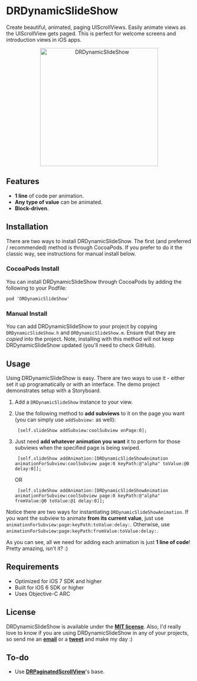 DRDynamicSlideShow
==================
Create beautiful, animated, paging UIScrollViews.  Easily animate views as the UIScrollView gets paged. This is perfect for welcome screens and introduction views in iOS apps.

<p align="center">
	<img src="https://raw.github.com/Dromaguirre/DRDynamicSlideShow/images/1.gif" alt="DRDynamicSlideShow" title="DRDynamicSlideShow" width="320px" />
</p>

## Features  
- **1 line** of code per animation.
- **Any type of value** can be animated.
- **Block-driven**.

## Installation
There are two ways to install  DRDynamicSlideShow. The first (and preferred / recommended) method is through CocoaPods. If you prefer to do it the classic way, see instructions for manual install below.

### CocoaPods Install
You can install DRDynamicSlideShow through CocoaPods by adding the following to your Podfile:

	pod 'DRDynamicSlideShow'

### Manual Install
You can add DRDynamicSlideShow to your project by copying `DRDynamicSlideShow.h` and `DRDynamicSlideShow.m`. Ensure that they are *copied* into the project. Note, installing with this method will not keep DRDynamicSlideShow updated (you'll need to check GitHub).

## Usage
Using DRDynamicSlideShow is easy. There are two ways to use it - either set it up programatically or with an interface. The demo project demonstrates setup with a Storyboard.

1. Add a `DRDynamicSlideShow` instance to your view.  
2. Use the following method to **add subviews** to it on the page you want (you can simply use `addSubview:` as well):

		[self.slideShow addSubview:coolSubview onPage:0];
		
3. Just need **add whatever animation you want** it to perform for those subviews when the specified page is being swiped.  

		[self.slideShow addAnimation:[DRDynamicSlideShowAnimation animationForSubview:coolSubview page:0 keyPath:@"alpha" toValue:@0 delay:0]];
	
	OR

		[self.slideShow addAnimation:[DRDynamicSlideShowAnimation animationForSubview:coolSubview page:0 keyPath:@"alpha" fromValue:@0 toValue:@1 delay:0]];

Notice there are two ways for instantiating `DRDynamicSlideShowAnimation`. If you want the subview to animate **from its current value**, just use `animationForSubview:page:keyPath:toValue:delay:`. Otherwise, use `animationForSubview:page:keyPath:fromValue:toValue:delay:`.

As you can see, all we need for adding each animation is just **1 line of code**! Pretty amazing, isn't it? :)

## Requirements  
- Optimized for iOS 7 SDK and higher  
- Built for iOS 6 SDK or higher  
- Uses Objective-C ARC

## License  
DRDynamicSlideShow is available under the [**MIT license**](https://github.com/Dromaguirre/DRDynamicSlideShow/blob/master/LICENSE). Also, I'd really love to know  if you are using DRDynamicSlideShow in any of your projects, so send me an [**email**](mailto:dromaguirre@gmail.com) or a [**tweet**](http://twitter.com/Dromaguirre) and make my day :)

## To-do
- Use [**DRPaginatedScrollView**](http://github.com/Dromaguirre/DRPaginatedScrollView)'s base.
